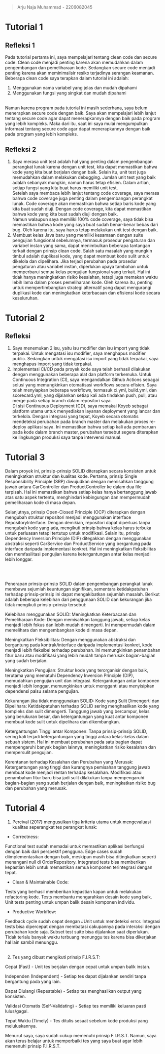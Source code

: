 > Arju Naja Muhammad - 2206082045
# Tutorial 1
## Refleksi 1
Pada tutorial pertama ini, saya mempelajari tentang clean code dan secure code. Clean code menjadi penting karena akan memudahkan dalam pengembangan dan pemeliharaan kode. Sedangkan secure code menjadi penting karena akan meminimalisir resiko terjadinya serangan keamanan.
<br>
Beberapa clean code saya terapkan dalam tutorial ini adalah:
1. Menggunakan nama variabel yang jelas dan mudah dipahami
2. Menggunakan fungsi yang singkat dan mudah dipahami

<br>
Namun karena program pada tutorial ini masih sederhana, saya belum menerapkan secure code dengan baik. Saya akan mempelajari lebih lanjut tentang secure code agar dapat menerapkannya dengan baik pada program yang lebih kompleks.
Maka dari itu, saat ini saya mulai mengumpulkan informasi tentang secure code agar dapat menerapkannya dengan baik pada program yang lebih kompleks.
<br>

## Refleksi 2
1. Saya merasa unit test adalah hal yang penting dalam pengembangan perangkat lunak karena dengan unit test, kita dapat memastikan bahwa kode yang kita buat berjalan dengan baik. Selain itu, unit test juga memudahkan dalam melakukan debugging. Jumlah unit test yang baik adalah sebanyak mungkin, namun harus tetap efisien. Dalam artian, setiap fungsi yang kita buat harus memiliki unit test. <br>
Setelah saya membaca lebih lanjut tentang code coverage, saya merasa bahwa code coverage juga penting dalam pengembangan perangkat lunak. Code coverage akan memastikan bahwa setiap baris kode yang kita buat sudah diuji. Dengan code coverage, kita dapat memastikan bahwa kode yang kita buat sudah diuji dengan baik. <br>
Namun walaupun saya memiliki 100% code coverage, saya tidak bisa memastikan bahwa kode yang saya buat sudah benar-benar bebas dari bug. Oleh karena itu, saya harus tetap melakukan unit test dengan baik. <br>
2. Membuat kelas Java baru yang memiliki kesamaan dengan suite pengujian fungsional sebelumnya, termasuk prosedur pengaturan dan variabel instan yang sama, dapat menimbulkan beberapa tantangan terkait dengan prinsip clean code. Salah satu masalah yang mungkin timbul adalah duplikasi kode, yang dapat membuat kode sulit untuk dikelola dan dipelihara. Jika terjadi perubahan pada prosedur pengaturan atau variabel instan, diperlukan upaya tambahan untuk memperbarui semua kelas pengujian fungsional yang terkait. Hal ini tidak hanya meningkatkan risiko kesalahan, tetapi juga memakan waktu lebih lama dalam proses pemeliharaan kode. Oleh karena itu, penting untuk mempertimbangkan strategi alternatif yang dapat mengurangi duplikasi kode dan meningkatkan keterbacaan dan efisiensi kode secara keseluruhan.

# Tutorial 2

## Refleksi

1. Saya menemukan 2 isu, yaitu isu modifier dan isu import yang tidak terpakai. Untuk mengatasi isu modifier, saya menghapus modifier public. Sedangkan untuk mengatasi isu import yang tidak terpakai, saya menghapus import yang tidak terpakai. <br>
2. Implementasi CI/CD pada proyek kode saya telah berhasil dilakukan dengan menggunakan beberapa alat dan platform terkemuka. Untuk Continuous Integration (CI), saya mengandalkan Github Actions sebagai solusi yang memungkinkan otomatisasi workflows secara efisien. Saya telah menyiapkan beberapa workflows, termasuk ci.yml, build.yml, dan scorecard.yml, yang dijalankan setiap kali ada tindakan push, pull, atau merge pada setiap branch dalam repositori saya. <br>
   Di sisi Continuous Deployment (CD), saya memakai Koyeb sebagai platform utama untuk menyediakan layanan deployment yang lancar dan terkelola. Dengan integrasi yang tepat, Koyeb secara otomatis mendeteksi perubahan pada branch master dan melakukan proses re-deploy aplikasi saya. Ini memastikan bahwa setiap kali ada pembaruan pada kode dalam branch master, perubahan tersebut segera diterapkan ke lingkungan produksi saya tanpa intervensi manual.

# Tutorial 3

Dalam proyek ini, prinsip-prinsip SOLID diterapkan secara konsisten untuk meningkatkan struktur dan kualitas kode. Pertama, prinsip Single Responsibility Principle (SRP) diwujudkan dengan memisahkan tanggung jawab antara CarController dan ProductController ke dalam dua file terpisah. Hal ini memastikan bahwa setiap kelas hanya bertanggung jawab atas satu aspek tertentu, menghindari kebingungan dan mempermudah pemeliharaan kode di masa depan.

Selanjutnya, prinsip Open-Closed Principle (OCP) diterapkan dengan mengubah struktur repositori menjadi menggunakan interface RepositoryInterface. Dengan demikian, repositori dapat diperluas tanpa mengubah kode yang ada, mengikuti prinsip bahwa kelas harus terbuka untuk perluasan tetapi tertutup untuk modifikasi. Selain itu, prinsip Dependency Inversion Principle (DIP) ditegakkan dengan menggunakan abstraksi seperti CarService dan ProductService yang bergantung pada interface daripada implementasi konkret. Hal ini meningkatkan fleksibilitas dan memfasilitasi pengujian karena ketergantungan antar kelas menjadi lebih longgar.

<br> <br>

Penerapan prinsip-prinsip SOLID dalam pengembangan perangkat lunak membawa sejumlah keuntungan signifikan, sementara ketidakpatuhan terhadap prinsip-prinsip ini dapat mengakibatkan sejumlah masalah. Berikut adalah beberapa kelebihan dari penggunaan SOLID dan kekurangan jika tidak mengikuti prinsip-prinsip tersebut:

Kelebihan menggunakan SOLID:
Meningkatkan Keterbacaan dan Pemeliharaan Kode: Dengan memisahkan tanggung jawab, setiap kelas menjadi lebih fokus dan lebih mudah dimengerti. Ini mempermudah dalam memelihara dan mengembangkan kode di masa depan.

Meningkatkan Fleksibilitas: Dengan menggunakan abstraksi dan bergantung pada kontrak/interface daripada implementasi konkret, kode menjadi lebih fleksibel terhadap perubahan. Ini memungkinkan penambahan fitur baru atau modifikasi yang lebih mudah tanpa merusak bagian-bagian yang sudah berjalan.

Meningkatkan Pengujian: Struktur kode yang terorganisir dengan baik, terutama yang mematuhi Dependency Inversion Principle (DIP), memudahkan pengujian unit dan integrasi. Ketergantungan antar komponen menjadi lebih longgar, memungkinkan untuk mengganti atau menyisipkan dependensi palsu selama pengujian.

Kekurangan jika tidak menggunakan SOLID:
Kode yang Sulit Dimengerti dan Dipelihara: Ketidakpatuhan terhadap SOLID sering menghasilkan kode yang kompleks dan sulit dimengerti. Tanggung jawab yang bercampur, kelas yang berukuran besar, dan ketergantungan yang kuat antar komponen membuat kode sulit untuk dipelihara dan dikembangkan.

Ketergantungan Tinggi antar Komponen: Tanpa prinsip-prinsip SOLID, sering kali terjadi ketergantungan yang tinggi antara kelas-kelas dalam sebuah sistem. Hal ini membuat perubahan pada satu bagian dapat mempengaruhi banyak bagian lainnya, meningkatkan risiko kesalahan dan mempersulit pengujian.

Kerentanan terhadap Kesalahan dan Perubahan yang Merusak: Ketergantungan yang tinggi dan kurangnya pemisahan tanggung jawab membuat kode menjadi rentan terhadap kesalahan. Modifikasi atau penambahan fitur baru bisa jadi sulit dilakukan tanpa mempengaruhi bagian-bagian yang sudah berjalan dengan baik, meningkatkan risiko bug dan perubahan yang merusak.

# Tutorial 4

1. Percival (2017) mengusulkan tiga kriteria utama untuk mengevaluasi kualitas seperangkat tes perangkat lunak:

- Correctness:

Functional test sudah memadai untuk memastikan aplikasi berfungsi dengan baik dari perspektif pengguna.
Edge cases sudah diimplementasikan dengan baik, meskipun masih bisa ditingkatkan seperti menangani null di OrderRepository.
Integrated tests bisa memberikan kepastian lebih untuk memastikan semua komponen terintegrasi dengan tepat.

- Clean & Maintainable Code:

Tests yang berhasil memberikan kepastian kapan untuk melakukan refactoring kode.
Tests membantu mengarahkan desain kode yang baik. Unit tests penting untuk umpan balik desain komponen individu.

- Productive Workflow:

Feedback cycle sudah cepat dengan JUnit untuk mendeteksi error.
Integrasi tests bisa dipercepat dengan membatasi cakupannya pada interaksi dengan perubahan kode saja.
Subset test suite bisa dijalankan saat diperlukan.
Tidak terlalu banyak waktu terbuang menunggu tes karena bisa dikerjakan hal lain sambil menunggu.
<br><br>

2. Tes yang dibuat mengikuti prinsip F.I.R.S.T:

Cepat (Fast) - Unit tes berjalan dengan cepat untuk umpan balik instan.

Independen (Independent) - Setiap tes dapat dijalankan sendiri tanpa bergantung pada yang lain.

Dapat Diulangi (Repeatable) - Setiap tes menghasilkan output yang konsisten.

Validasi Otomatis (Self-Validating) - Setiap tes memiliki keluaran pasti lulus/gagal.

Tepat Waktu (Timely) - Tes ditulis sesaat sebelum kode produksi yang meluluskannya.

Menurut saya, saya sudah cukup memenuhi prinsip F.I.R.S.T. Namun, saya akan terus belajar untuk memperbaiki tes yang saya buat agar lebih memenuhi prinsip F.I.R.S.T.